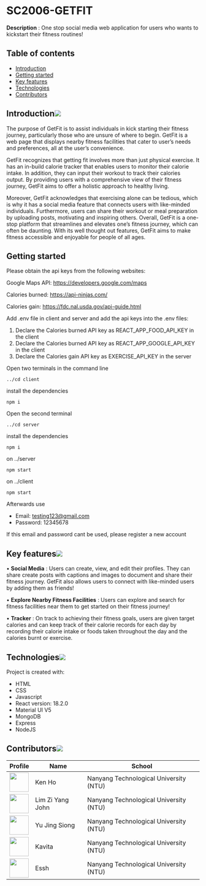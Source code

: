 # SC2006-GETFIT

**Description** : One stop social media web application for users who wants to kickstart their fitness routines!

## Table of contents

- [Introduction](#introduction)
- [Getting started](#Getting-started)
- [Key features](#key-features)
- [Technologies](#technologies)
- [Contributors](#contributors)

## Introduction[![](./README_docsAndimages/pin.svg)](#introduction)

The purpose of GetFit is to assist individuals in kick starting their fitness journey, particularly those who are unsure of where to begin. GetFit is a web page that displays nearby fitness facilities that cater to user’s needs and preferences, all at the user’s convenience.

GetFit recognizes that getting fit involves more than just physical exercise. It has an in-build calorie tracker that enables users to monitor their calorie intake. In addition, they can input their workout to track their calories output. By providing users with a comprehensive view of their fitness journey, GetFit aims to offer a holistic approach to healthy living.

Moreover, GetFit acknowledges that exercising alone can be tedious, which is why it has a social media feature that connects users with like-minded individuals. Furthermore, users can share their workout or meal preparation by uploading posts, motivating and inspiring others.
Overall, GetFit is a one-stop platform that streamlines and elevates one’s fitness journey, which can often be daunting. With its well thought out features, GetFit aims to make fitness accessible and enjoyable for people of all ages.

## Getting started

Please obtain the api keys from the following websites:

Google Maps API: https://developers.google.com/maps

Calories burned: https://api-ninjas.com/

Calories gain: https://fdc.nal.usda.gov/api-guide.html

Add .env file in client and server and add the api keys into the .env files:

1. Declare the Calories burned API key as REACT_APP_FOOD_API_KEY in the client
2. Declare the Calories burned API key as REACT_APP_GOOGLE_API_KEY in the client
3. Declare the Calories gain API key as EXERCISE_API_KEY in the server

Open two terminals in the command line

```
../cd client
```

install the dependencies

```
npm i
```

Open the second terminal

```
../cd server
```

install the dependencies

```
npm i
```

on ../server

```
npm start
```

on ../client

```
npm start
```

Afterwards use

- Email: testing123@gmail.com
- Password: 12345678

If this email and password cant be used, please register a new account

## Key features[![](./README_docsAndimages/pin.svg)](#key-features)
• **Social Media** : Users can create, view, and edit their profiles. They can share create posts with captions and images to document and share their fitness journey. GetFit also allows users to connect with like-minded users by adding them as friends!

• **Explore Nearby Fitness Facilities** : Users can explore and search for fitness facilities near them to get started on their fitness journey!

• **Tracker** : On track to achieving their fitness goals, users are given target calories and can keep track of their calorie records for each day by recording their calorie intake or foods taken throughout the day and the calories burnt or exercise. 

## Technologies[![](./README_docsAndimages/pin.svg)](#technologies)

Project is created with:

- HTML
- CSS
- Javascript
- React version: 18.2.0
- Material UI V5
- MongoDB
- Express
- NodeJS

## Contributors[![](./README_docsAndimages/pin.svg)](#contributors)

| Profile                                                                                                                            | Name             | School                                 |
| ---------------------------------------------------------------------------------------------------------------------------------- | ---------------- | -------------------------------------- |
| <a href='https://github.com/kenho01' title='kenho01'> <img src='https://github.com/kenho01.png' height='50' width='50'/></a>       | Ken Ho           | Nanyang Technological University (NTU) |
| <a href='https://github.com/yuandjom' title='yuandjom'> <img src='https://github.com/yuandjom.png' height='50' width='50'/></a>    | Lim Zi Yang John | Nanyang Technological University (NTU) |
| <a href='https://github.com/JingSiong' title='JingSiong'> <img src='https://github.com/JingSiong.png' height='50' width='50'/></a> | Yu Jing Siong    | Nanyang Technological University (NTU) |
| <a href='https://github.com/kavi-99' title='kavi-99'> <img src='https://github.com/kavi-99.png' height='50' width='50'/></a>       | Kavita           | Nanyang Technological University (NTU) |
| <a href='https://github.com/EsshIsMe' title='EsshIsMe'> <img src='https://github.com/EsshIsMe.png' height='50' width='50'/></a>    | Essh             | Nanyang Technological University (NTU) |
